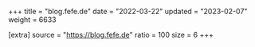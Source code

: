 +++
title = "blog.fefe.de"
date = "2022-03-22"
updated = "2023-02-07"
weight = 6633

[extra]
source = "https://blog.fefe.de"
ratio = 100
size = 6
+++
